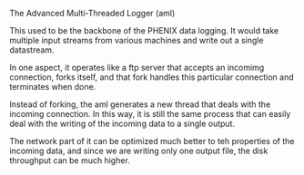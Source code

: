 
   The Advanced Multi-Threaded Logger (aml)

This used to be the backbone of the PHENIX data logging. It would take
multiple input streams from various machines and write out a single
datastream.

In one aspect, it operates like a ftp server that accepts an incomimg
connection, forks itself, and that fork handles this particular
connection and terminates when done.

Instead of forking, the aml generates a new thread that deals with the
incoming connection. In this way, it is still the same process that
can easily deal with the writing of the incoming data to a single output.

The network part of it can be optimized much better to teh properties
of the incoming data, and since we are writing only one output file,
the disk throughput can be much higher. 
